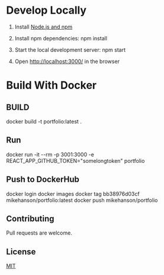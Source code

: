 
# Develop Locally

1. Install [Node.js and npm](https://nodejs.org/en/)

1. Install npm dependencies:
        npm install
1. Start the local development server:
        npm start

1. Open [http://localhost:3000/](http://localhost:3000/) in the browser

# Build With Docker

## BUILD 
docker build -t portfolio:latest .

## Run 
docker run -it --rm -p 3001:3000 -e REACT_APP_GITHUB_TOKEN="somelongtoken" portfolio

## Push to DockerHub 
docker login
docker images
docker tag bb38976d03cf mikehanson/portfolio:latest
docker push mikehanson/portfolio


## Contributing
Pull requests are welcome. 

## License
[MIT](https://choosealicense.com/licenses/mit/)
